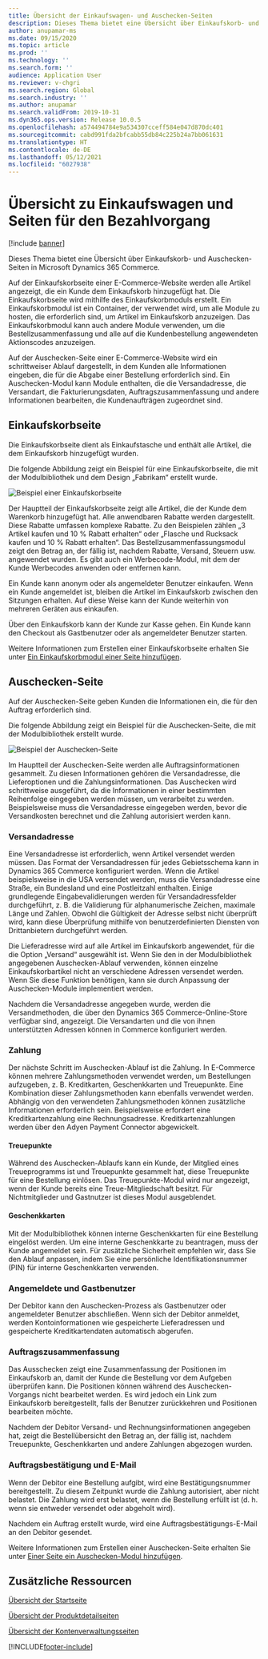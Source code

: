 ```yaml
---
title: Übersicht der Einkaufswagen- und Auschecken-Seiten
description: Dieses Thema bietet eine Übersicht über Einkaufskorb- und Auschecken-Seiten in Microsoft Dynamics 365 Commerce.
author: anupamar-ms
ms.date: 09/15/2020
ms.topic: article
ms.prod: ''
ms.technology: ''
ms.search.form: ''
audience: Application User
ms.reviewer: v-chgri
ms.search.region: Global
ms.search.industry: ''
ms.author: anupamar
ms.search.validFrom: 2019-10-31
ms.dyn365.ops.version: Release 10.0.5
ms.openlocfilehash: a574494784e9a534307cceff584e047d870dc401
ms.sourcegitcommit: cabd991fda2bfcabb55db84c225b24a7bb061631
ms.translationtype: HT
ms.contentlocale: de-DE
ms.lasthandoff: 05/12/2021
ms.locfileid: "6027938"
---
```

# <a name="cart-and-checkout-pages-overview"></a>Übersicht zu Einkaufswagen und Seiten für den Bezahlvorgang

[!include [banner](includes/banner.md)]

Dieses Thema bietet eine Übersicht über Einkaufskorb- und Auschecken-Seiten in Microsoft Dynamics 365 Commerce.

Auf der Einkaufskorbseite einer E-Commerce-Website werden alle Artikel angezeigt, die ein Kunde dem Einkaufskorb hinzugefügt hat. Die Einkaufskorbseite wird mithilfe des Einkaufskorbmoduls erstellt. Ein Einkaufskorbmodul ist ein Container, der verwendet wird, um alle Module zu hosten, die erforderlich sind, um Artikel im Einkaufskorb anzuzeigen. Das Einkaufskorbmodul kann auch andere Module verwenden, um die Bestellzusammenfassung und alle auf die Kundenbestellung angewendeten Aktionscodes anzuzeigen.

Auf der Auschecken-Seite einer E-Commerce-Website wird ein schrittweiser Ablauf dargestellt, in dem Kunden alle Informationen eingeben, die für die Abgabe einer Bestellung erforderlich sind. Ein Auschecken-Modul kann Module enthalten, die die Versandadresse, die Versandart, die Fakturierungsdaten, Auftragszusammenfassung und andere Informationen bearbeiten, die Kundenaufträgen zugeordnet sind.

## <a name="cart-page"></a>Einkaufskorbseite

Die Einkaufskorbseite dient als Einkaufstasche und enthält alle Artikel, die dem Einkaufskorb hinzugefügt wurden.

Die folgende Abbildung zeigt ein Beispiel für eine Einkaufskorbseite, die mit der Modulbibliothek und dem Design „Fabrikam“ erstellt wurde.

![Beispiel einer Einkaufskorbseite](./media/cart2.PNG)

Der Hauptteil der Einkaufskorbseite zeigt alle Artikel, die der Kunde dem Warenkorb hinzugefügt hat. Alle anwendbaren Rabatte werden dargestellt. Diese Rabatte umfassen komplexe Rabatte. Zu den Beispielen zählen „3 Artikel kaufen und 10 % Rabatt erhalten“ oder „Flasche und Rucksack kaufen und 10 % Rabatt erhalten“. Das Bestellzusammenfassungsmodul zeigt den Betrag an, der fällig ist, nachdem Rabatte, Versand, Steuern usw. angewendet wurden. Es gibt auch ein Werbecode-Modul, mit dem der Kunde Werbecodes anwenden oder entfernen kann.

Ein Kunde kann anonym oder als angemeldeter Benutzer einkaufen. Wenn ein Kunde angemeldet ist, bleiben die Artikel im Einkaufskorb zwischen den Sitzungen erhalten. Auf diese Weise kann der Kunde weiterhin von mehreren Geräten aus einkaufen.

Über den Einkaufskorb kann der Kunde zur Kasse gehen. Ein Kunde kann den Checkout als Gastbenutzer oder als angemeldeter Benutzer starten.

Weitere Informationen zum Erstellen einer Einkaufskorbseite erhalten Sie unter [Ein Einkaufskorbmodul einer Seite hinzufügen](add-cart-module.md).

## <a name="checkout-page"></a>Auschecken-Seite

Auf der Auschecken-Seite geben Kunden die Informationen ein, die für den Auftrag erforderlich sind.

Die folgende Abbildung zeigt ein Beispiel für die Auschecken-Seite, die mit der Modulbibliothek erstellt wurde.

![Beispiel der Auschecken-Seite](./media/Checkout.PNG)

Im Hauptteil der Auschecken-Seite werden alle Auftragsinformationen gesammelt. Zu diesen Informationen gehören die Versandadresse, die Lieferoptionen und die Zahlungsinformationen. Das Auschecken wird schrittweise ausgeführt, da die Informationen in einer bestimmten Reihenfolge eingegeben werden müssen, um verarbeitet zu werden. Beispielsweise muss die Versandadresse eingegeben werden, bevor die Versandkosten berechnet und die Zahlung autorisiert werden kann.

### <a name="shipping-address"></a>Versandadresse

Eine Versandadresse ist erforderlich, wenn Artikel versendet werden müssen. Das Format der Versandadressen für jedes Gebietsschema kann in Dynamics 365 Commerce konfiguriert werden. Wenn die Artikel beispielsweise in die USA versendet werden, muss die Versandadresse eine Straße, ein Bundesland und eine Postleitzahl enthalten. Einige grundlegende Eingabevalidierungen werden für Versandadressfelder durchgeführt, z. B. die Validierung für alphanumerische Zeichen, maximale Länge und Zahlen. Obwohl die Gültigkeit der Adresse selbst nicht überprüft wird, kann diese Überprüfung mithilfe von benutzerdefinierten Diensten von Drittanbietern durchgeführt werden.

Die Lieferadresse wird auf alle Artikel im Einkaufskorb angewendet, für die die Option „Versand“ ausgewählt ist. Wenn Sie den in der Modulbibliothek angegebenen Auschecken-Ablauf verwenden, können einzelne Einkaufskorbartikel nicht an verschiedene Adressen versendet werden. Wenn Sie diese Funktion benötigen, kann sie durch Anpassung der Auschecken-Module implementiert werden.

Nachdem die Versandadresse angegeben wurde, werden die Versandmethoden, die über den Dynamics 365 Commerce-Online-Store verfügbar sind, angezeigt. Die Versandarten und die von ihnen unterstützten Adressen können in Commerce konfiguriert werden.

### <a name="payment"></a>Zahlung

Der nächste Schritt im Auschecken-Ablauf ist die Zahlung. In E-Commerce können mehrere Zahlungsmethoden verwendet werden, um Bestellungen aufzugeben, z. B. Kreditkarten, Geschenkkarten und Treuepunkte. Eine Kombination dieser Zahlungsmethoden kann ebenfalls verwendet werden. Abhängig von den verwendeten Zahlungsmethoden können zusätzliche Informationen erforderlich sein. Beispielsweise erfordert eine Kreditkartenzahlung eine Rechnungsadresse. Kreditkartenzahlungen werden über den Adyen Payment Connector abgewickelt.

#### <a name="loyalty-points"></a>Treuepunkte

Während des Auschecken-Ablaufs kann ein Kunde, der Mitglied eines Treueprogramms ist und Treuepunkte gesammelt hat, diese Treuepunkte für eine Bestellung einlösen. Das Treuepunkte-Modul wird nur angezeigt, wenn der Kunde bereits eine Treue-Mitgliedschaft besitzt. Für Nichtmitglieder und Gastnutzer ist dieses Modul ausgeblendet.

#### <a name="gift-cards"></a>Geschenkkarten

Mit der Modulbibliothek können interne Geschenkkarten für eine Bestellung eingelöst werden. Um eine interne Geschenkkarte zu beantragen, muss der Kunde angemeldet sein. Für zusätzliche Sicherheit empfehlen wir, dass Sie den Ablauf anpassen, indem Sie eine persönliche Identifikationsnummer (PIN) für interne Geschenkkarten verwenden.

### <a name="signed-in-and-guest-users"></a>Angemeldete und Gastbenutzer

Der Debitor kann den Auschecken-Prozess als Gastbenutzer oder angemeldeter Benutzer abschließen. Wenn sich der Debitor anmeldet, werden Kontoinformationen wie gespeicherte Lieferadressen und gespeicherte Kreditkartendaten automatisch abgerufen.

### <a name="order-summary"></a>Auftragszusammenfassung

Das Ausschecken zeigt eine Zusammenfassung der Positionen im Einkaufskorb an, damit der Kunde die Bestellung vor dem Aufgeben überprüfen kann. Die Positionen können während des Auschecken-Vorgangs nicht bearbeitet werden. Es wird jedoch ein Link zum Einkaufskorb bereitgestellt, falls der Benutzer zurückkehren und Positionen bearbeiten möchte.

Nachdem der Debitor Versand- und Rechnungsinformationen angegeben hat, zeigt die Bestellübersicht den Betrag an, der fällig ist, nachdem Treuepunkte, Geschenkkarten und andere Zahlungen abgezogen wurden.

### <a name="order-confirmation-and-email"></a>Auftragsbestätigung und E-Mail

Wenn der Debitor eine Bestellung aufgibt, wird eine Bestätigungsnummer bereitgestellt. Zu diesem Zeitpunkt wurde die Zahlung autorisiert, aber nicht belastet. Die Zahlung wird erst belastet, wenn die Bestellung erfüllt ist (d. h. wenn sie entweder versendet oder abgeholt wird).

Nachdem ein Auftrag erstellt wurde, wird eine Auftragsbestätigungs-E-Mail an den Debitor gesendet.

Weitere Informationen zum Erstellen einer Auschecken-Seite erhalten Sie unter [Einer Seite ein Auschecken-Modul hinzufügen](add-checkout-module.md).

## <a name="additional-resources"></a>Zusätzliche Ressourcen

[Übersicht der Startseite](quick-tour-home-page.md)

[Übersicht der Produktdetailseiten](quick-tour-pdp.md)

[Übersicht der Kontenverwaltungsseiten](quick-tour-account-management.md)


[!INCLUDE[footer-include](../includes/footer-banner.md)]
